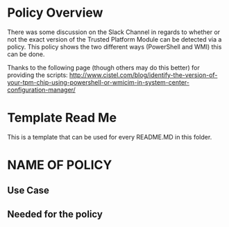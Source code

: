 # Policy Overview
There was some discussion on the Slack Channel in regards to whether or not the exact version of the Trusted Platform Module can be detected via a policy. This policy shows the two different ways (PowerShell and WMI) this can be done.

Thanks to the following page (though others may do this better) for providing the scripts: http://www.cistel.com/blog/identify-the-version-of-your-tpm-chip-using-powershell-or-wmicim-in-system-center-configuration-manager/

# Template Read Me

This is a template that can be used for every README.MD in this folder.

# NAME OF POLICY

## Use Case

## Needed for the policy
